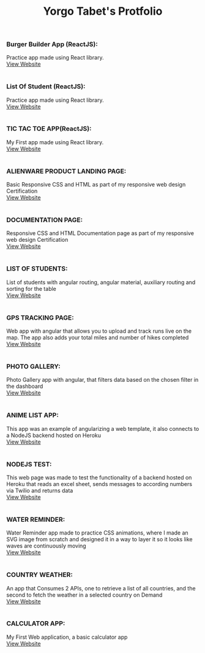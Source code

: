 
<h1 align='center'> Yorgo Tabet's Protfolio </h1>
<br>
<h3>Burger Builder App (ReactJS):</h3>
Practice app made using React library.
<br>
<a target="_blank" href='https://react-my-bur-cb04d.web.app/'>View Website</a>

<br>
<br>

<h3>List Of Student (ReactJS):</h3>
Practice app made using React library.
<br>
<a target="_blank" href='https://yorgotabet.github.io/ReactListOfStdudents/'>View Website</a>

<br>
<br>

<h3>TIC TAC TOE APP(ReactJS):</h3>
My First app made using React library.
<br>
<a target="_blank" href='https://yorgotabet.github.io/TicTacToeReact/'>View Website</a>

<br>
<br>


<h3>ALIENWARE PRODUCT LANDING PAGE:</h3>
Basic Responsive CSS and HTML as part of my responsive web design Certification
<br>
<a target="_blank" href='https://yorgotabet.github.io/AlienwareLandingPage/'>View Website</a>

<br>
<br>
<h3>DOCUMENTATION PAGE:</h3>
Responsive CSS and HTML Documentation page as part of my responsive web design Certification
<br>
<a target="_blank" href='https://yorgotabet.github.io/DocumentationPage/'>View Website</a>

<br>
<br>

  <h3>LIST OF STUDENTS:</h3>
List of students with angular routing, angular material, auxiliary routing and sorting for the table
<br>
<a target="_blank"  href='https://yorgotabet.github.io/StudentList/'>View Website</a>

<br>
<br>
<h3>GPS TRACKING PAGE:</h3>
Web app with angular that allows you to upload and track runs live on the map. The app also adds your total miles and number of hikes completed
<br>
<a  target="_blank" href='https://yorgotabet.github.io/RouteTracker/'>View Website</a>

<br>
<br>

<h3>PHOTO GALLERY:</h3>
 Photo Gallery app with angular, that filters data based on the chosen filter in the dashboard
<br>
<a  target="_blank" href='https://yorgotabet.github.io/RouteTracker/'>View Website</a>

<br>
<br>
<h3>ANIME LIST APP:</h3>
 This app was an example of angularizing a web template, it also connects to a NodeJS backend hosted on Heroku
<br>
<a  target="_blank" href='https://yorgotabet.github.io/AnimeWeb/'>View Website</a>

<br>
<br>
<h3>NODEJS TEST:</h3>
This web page was made to test the functionality of a backend hosted on Heroku that reads an excel sheet, sends messages to according numbers via Twilio and returns data
<br>
<a  target="_blank" href='https://yorgotabet.github.io/XLSXAPITEST/'>View Website</a>

<br>
<br>
<h3>WATER REMINDER:</h3>
Water Reminder app made to practice CSS animations, where I made an SVG image from scratch and designed it in a way to layer it so it looks like waves are continuously moving
<br>
<a  target="_blank" href='https://yorgotabet.github.io/waterReminder/'>View Website</a>

<br>
<br>
<h3>COUNTRY WEATHER:</h3>
An app that Consumes 2 APIs, one to retrieve a list of all countries, and the second to fetch the weather in a selected country on Demand
<br>
<a  target="_blank" href='https://yorgotabet.github.io/GetCountryWeather'>View Website</a>

<br>
<br>
<h3>CALCULATOR APP:</h3>
My First Web application, a basic calculator app
<br>
<a  target="_blank" href='https://yorgotabet.github.io/TestCalculator/'>View Website</a>

<br>
<br>






